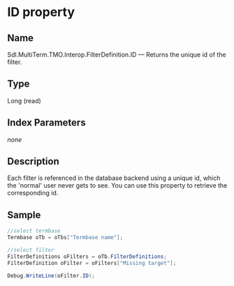 # ID property

## Name

Sdl.MultiTerm.TMO.Interop.FilterDefinition.ID —          Returns the unique id of the filter.

## Type

Long
(read)

## Index Parameters
*none*

## Description

Each filter is referenced in the database backend using a unique id, which the 'normal' user never gets to see. You can use this property to retrieve the corresponding id.

## Sample


```cs
//select termbase
Termbase oTb = oTbs["Termbase name"];

//select filter
FilterDefinitions oFilters = oTb.FilterDefinitions;
FilterDefinition oFilter = oFilters["Missing target"];

Debug.WriteLine(oFilter.ID);
```

